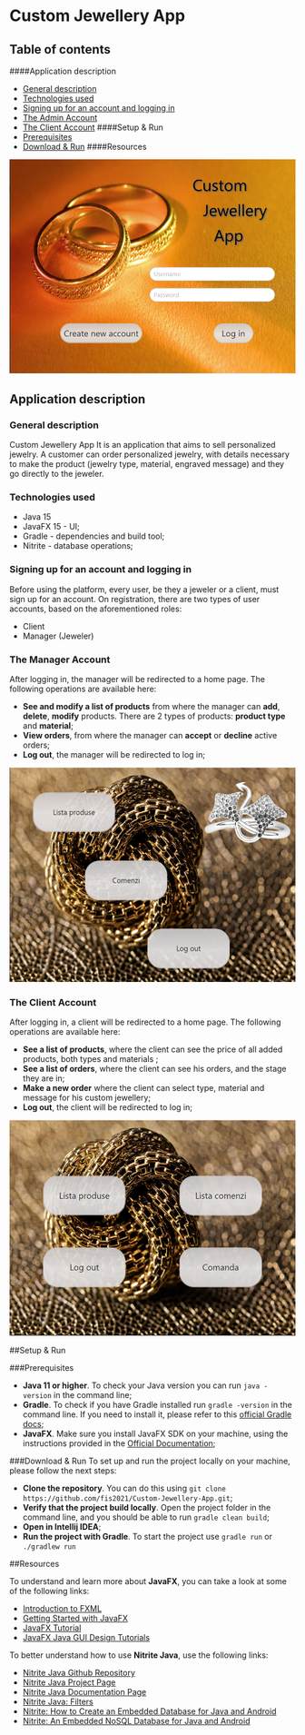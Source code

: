 
# Custom Jewellery App

## Table of contents
####Application  description
* [General description](#general-description)
* [Technologies used](#technologies-used)
* [Signing up for an account and logging in](#signing-up-for-an-account-and-logging-in)
* [The Admin Account](#the-manager-account)
* [The Client Account](#the-client-account)
####Setup & Run
* [Prerequisites](#prerequisites)
* [Download & Run](#download--run)
####Resources


<img src="docs/login.png" width="600">

## Application description
### General description
Custom Jewellery App It is an application that aims to sell personalized jewelry. A customer can order personalized jewelry, with details necessary to make the product (jewelry type, material, engraved message) and they go directly to the jeweler.

### Technologies used
* Java 15
* JavaFX 15 - UI;
* Gradle - dependencies and build tool;
* Nitrite - database operations;

### Signing up for an account and logging in
Before using the platform, every user, be they a jeweler or a client, must sign up for an account. On registration, there are two types of user accounts, based on the aforementioned roles:
* Client
* Manager (Jeweler)

### The Manager Account
After logging in, the manager will be redirected to a home page. The following operations are available here:
* **See and modify a list of products** from where the manager can **add**, **delete**, **modify** products. There are 2 types of products: **product type** and **material**;
* **View orders**, from where the manager can **accept** or **decline** active orders;
* **Log out**, the manager will be redirected to log in;

<img src="docs/mainManager.png" width="600">

### The Client Account
After logging in, a client will be redirected to a home page. The following operations are available here:
* **See a list of products**, where the client can see the price of all added products, both types and materials ;
* **See a list of orders**, where the client can see his orders, and the stage they are in;
* **Make a new order** where the client can select type, material and message for his custom jewellery;
* **Log out**, the client will be redirected to log in;

<img src="docs/mainClient.png" width="600">


##Setup & Run

###Prerequisites
* **Java 11 or higher**. To check your Java version you can run `java -version` in the command line;
* **Gradle**. To check if you have Gradle installed run `gradle -version` in the command line. If you need to install it, please refer to this [official Gradle docs](https://docs.gradle.org/current/userguide/installation.html); 
* **JavaFX**. Make sure you install JavaFX SDK on your machine, using the instructions provided in the [Official Documentation](https://openjfx.io/openjfx-docs/#install-javafx);

###Download & Run
To set up and run the project locally on your machine, please follow the next steps:

* **Clone the repository**. You can do this using `git clone https://github.com/fis2021/Custom-Jewellery-App.git`;
* **Verify that the project build locally**. Open the project folder in the command line, and you should be able to run `gradle clean build`;
* **Open in Intellij IDEA**;
* **Run the project with Gradle**. To start the project use `gradle run` or `./gradlew run`


##Resources

To understand and learn more about **JavaFX**, you can take a look at some of the following links:
* [Introduction to FXML](https://openjfx.io/javadoc/16/javafx.fxml/javafx/fxml/doc-files/introduction_to_fxml.html)
* [Getting Started with JavaFX](https://openjfx.io/openjfx-docs/)
* [JavaFX Tutorial](https://code.makery.ch/library/javafx-tutorial/)
* [JavaFX Java GUI Design Tutorials](https://www.youtube.com/playlist?list=PL6gx4Cwl9DGBzfXLWLSYVy8EbTdpGbUIG)

To better understand how to use **Nitrite Java**, use the following links:
* [Nitrite Java Github Repository](https://github.com/nitrite/nitrite-java)
* [Nitrite Java Project Page](https://www.dizitart.org/nitrite-database.html)
* [Nitrite Java Documentation Page](https://www.dizitart.org/nitrite-database/)
* [Nitrite Java: Filters](https://www.dizitart.org/nitrite-database/#filter)
* [Nitrite: How to Create an Embedded Database for Java and Android](https://dzone.com/articles/nitrite-how-to-create-an-embedded-database-for-jav)
* [Nitrite: An Embedded NoSQL Database for Java and Android](https://medium.com/@anidotnet/nitrite-an-embedded-nosql-database-for-java-and-android-318bf48c7758)